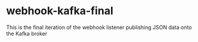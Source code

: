 # webhook-kafka-final
This is the final iteration of the webhook listener publishing JSON data onto the Kafka broker
